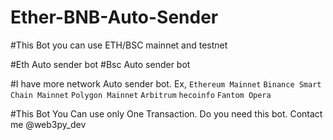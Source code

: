 # Ether-BNB-Auto-Sender


#This Bot you can use ETH/BSC mainnet and testnet

#Eth Auto sender bot 
#Bsc Auto sender bot


#I have more network Auto sender bot.
Ex,
`Ethereum Mainnet`
`Binance Smart Chain Mainnet`
`Polygon Mainnet`
`Arbitrum`
`hecoinfo`
`Fantom Opera`
   
   
   
   
   #This Bot You Can use only One Transaction. Do you need this bot. Contact me @web3py_dev
